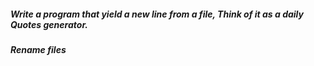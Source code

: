 ##### Write a program that yield a new line from a file, Think of it as a daily Quotes generator.

##### Rename files